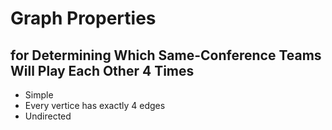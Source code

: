 # Graph Properties
## for Determining Which Same-Conference Teams Will Play Each Other 4 Times
- Simple
- Every vertice has exactly 4 edges
- Undirected
